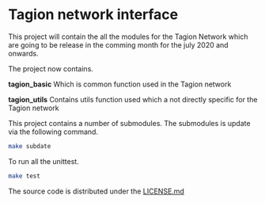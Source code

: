 # Tagion network interface
This project will contain the all the modules for the Tagion Network which are going to be release in the comming month for the july 2020 and onwards.

The project now contains.

**tagion_basic** Which is common function used in the Tagion network

**tagion_utils** Contains utils function used which a not directly specific for the Tagion network



This project contains a number of submodules. The submodules is update via the following command.

```bash
make subdate
```

To run all the unittest.

```bash
make test
```

The source code is distributed under the  [LICENSE.md](LICENSE.md)



